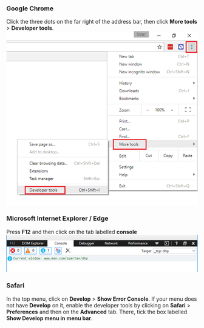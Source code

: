### Google Chrome
Click the three dots on the far right of the address bar, then click **More tools** > **Developer tools**. ![JavaScript console on Chrome](images/js-console.png)

### Microsoft Internet Explorer / Edge
Press **F12** and then click on the tab labelled **console** ![JavaScript console on IE](images/ie-js-console.png)

### Safari
In the top menu, click on **Develop** > **Show Error Console**. If your menu does not have **Develop** on it, enable the developer tools by clicking on **Safari** > **Preferences** and then on the **Advanced** tab. There, tick the box labelled **Show Develop menu in menu bar**.
